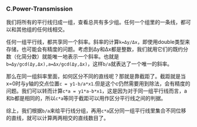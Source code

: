 ### C.Power-Transmission

我们将所有的平行线归成一组，查看总共有多少组。任何一个组里的一条线，都可以和其他组的任何线相交。

任何一组平行线，都共享同一个斜率。斜率的计算```k=Δy/Δx```，即使用double类型来存储，也可能会有精度的问题。考虑到Δy和Δx都是整数，我们就用它们的既约分数（化简分数）就能唯一地表示一个斜率。也就是```b=Δy/gcd(Δy,Δx),a=Δx/gcd(Δy,Δx)```，这样```b/a```就表达了一个唯一的斜率。

那么在同一组斜率里面，如何区分不同的直线呢？那就是靠截距了。截距就是当x=0时与y轴的交点位置```c = y1-b/a*x1```.但是这个c仍然需要用到除法，会有精度的问题。我们可以转而计算```c*a = y1*a-b*x1```，这是因为对于同一组平行线而言，a和b都是相同的，所以```c*a```等同于截距可以用作区分平行线之间的判据。

综上，我们根据```b/a```来给平行线分组，再用```c*a```区分同一组平行线里集合不同位移的直线，就可以计算两两相交的直线数目了。
